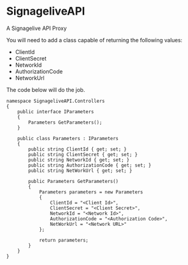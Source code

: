 # SignageliveAPI

A Signagelive API Proxy

You will need to add a class capable of returning the following values:
- ClientId
- ClientSecret
- NetworkId
- AuthorizationCode
- NetworkUrl

The code below will do the job.

~~~
namespace SignageliveAPI.Controllers
{
    public interface IParameters
    {
        Parameters GetParameters();
    }

    public class Parameters : IParameters
    {
        public string ClientId { get; set; }
        public string ClientSecret { get; set; }
        public string NetworkId { get; set; }
        public string AuthorizationCode { get; set; }
        public string NetWorkUrl { get; set; }

        public Parameters GetParameters()
        {
            Parameters parameters = new Parameters
            {
                ClientId = "<Client Id>",
                ClientSecret = "<Client Secret>",
                NetworkId = "<Network Id>",
                AuthorizationCode = "<Authorization Code>",
                NetWorkUrl = "<Network URL>"
            };

            return parameters;
        }
    }
}
~~~

